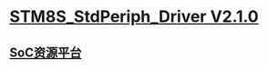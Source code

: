 ﻿# [STM8S_StdPeriph_Driver V2.1.0](https://github.com/sochub/STM8S903)



##  [SoC资源平台](http://www.qitas.cn)  
